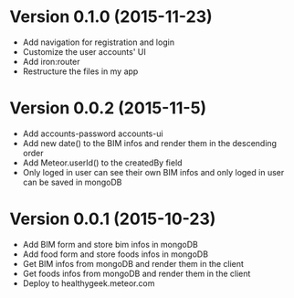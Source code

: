 # Version 0.1.0 (2015-11-23)

- Add navigation for registration and login
- Customize the user accounts' UI
- Add iron:router
- Restructure the files in my app

# Version 0.0.2 (2015-11-5)

- Add accounts-password accounts-ui
- Add new date() to the BIM infos and render them in the descending order
- Add Meteor.userId() to the createdBy field
- Only loged in user can see their own BIM infos and only loged in user can be saved in mongoDB


# Version 0.0.1 (2015-10-23)

- Add BIM form and store bim infos in mongoDB
- Add food form and store foods infos in mongoDB
- Get BIM infos from mongoDB and render them in the client
- Get foods infos from mongoDB and render them in the client
- Deploy to healthygeek.meteor.com
